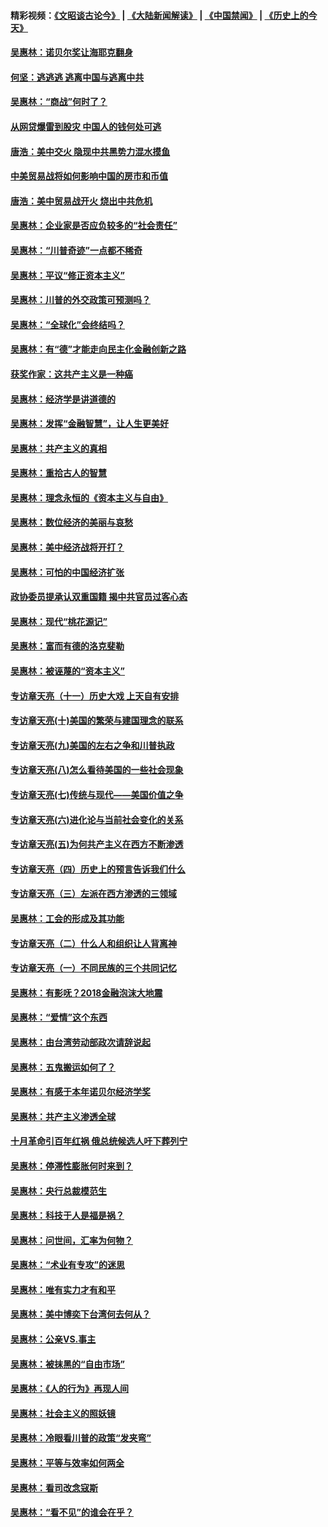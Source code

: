 #### 精彩视频：[《文昭谈古论今》](https://github.com/gfw-breaker/wenzhao/blob/master/README.md?t=01060030) | [《大陆新闻解读》](https://github.com/gfw-breaker/ntdtv-comedy/blob/master/README.md?t=01060030) | [《中国禁闻》](https://github.com/gfw-breaker/ntdtv-news/blob/master/README.md?t=01060030) | [《历史上的今天》](https://github.com/gfw-breaker/today-in-history/blob/master/README.md?t=01060030) 

#### [吴惠林：诺贝尔奖让海耶克翻身](../pages/nsc423/n10890049.md?t=01060030) 

#### [何坚：逃逃逃 逃离中国与逃离中共](../pages/nsc423/n10592891.md?t=01060030) 

#### [吴惠林：“商战”何时了？](../pages/nsc423/n10573558.md?t=01060030) 

#### [从网贷爆雷到股灾 中国人的钱何处可逃](../pages/nsc423/n10572800.md?t=01060030) 

#### [唐浩：美中交火 隐现中共黑势力混水摸鱼](../pages/nsc423/n10544040.md?t=01060030) 

#### [中美贸易战将如何影响中国的房市和币值](../pages/nsc423/n10543697.md?t=01060030) 

#### [唐浩：美中贸易战开火 烧出中共危机](../pages/nsc423/n10540126.md?t=01060030) 

#### [吴惠林：企业家是否应负较多的“社会责任”](../pages/nsc423/n10535022.md?t=01060030) 

#### [吴惠林：“川普奇迹”一点都不稀奇](../pages/nsc423/n10512808.md?t=01060030) 

#### [吴惠林：平议“修正资本主义”](../pages/nsc423/n10495724.md?t=01060030) 

#### [吴惠林：川普的外交政策可预测吗？](../pages/nsc423/n10462387.md?t=01060030) 

#### [吴惠林：“全球化”会终结吗？](../pages/nsc423/n10452838.md?t=01060030) 

#### [吴惠林：有“德”才能走向民主化金融创新之路](../pages/nsc423/n10432292.md?t=01060030) 

#### [获奖作家：这共产主义是一种癌](../pages/nsc423/n10431541.md?t=01060030) 

#### [吴惠林：经济学是讲道德的](../pages/nsc423/n10398014.md?t=01060030) 

#### [吴惠林：发挥“金融智慧”，让人生更美好](../pages/nsc423/n10375019.md?t=01060030) 

#### [吴惠林：共产主义的真相](../pages/nsc423/n10351394.md?t=01060030) 

#### [吴惠林：重拾古人的智慧](../pages/nsc423/n10337691.md?t=01060030) 

#### [吴惠林：理念永恒的《资本主义与自由》](../pages/nsc423/n10316274.md?t=01060030) 

#### [吴惠林：数位经济的美丽与哀愁](../pages/nsc423/n10292946.md?t=01060030) 

#### [吴惠林：美中经济战将开打？](../pages/nsc423/n10258825.md?t=01060030) 

#### [吴惠林：可怕的中国经济扩张](../pages/nsc423/n10219147.md?t=01060030) 

#### [政协委员提承认双重国籍 揭中共官员过客心态](../pages/nsc423/n10208809.md?t=01060030) 

#### [吴惠林：现代“桃花源记”](../pages/nsc423/n10185234.md?t=01060030) 

#### [吴惠林：富而有德的洛克斐勒](../pages/nsc423/n10142264.md?t=01060030) 

#### [吴惠林：被诬蔑的“资本主义”](../pages/nsc423/n10124816.md?t=01060030) 

#### [专访章天亮（十一）历史大戏 上天自有安排](../pages/nsc423/n10094905.md?t=01060030) 

#### [专访章天亮(十)美国的繁荣与建国理念的联系](../pages/nsc423/n10094899.md?t=01060030) 

#### [专访章天亮(九)美国的左右之争和川普执政](../pages/nsc423/n10094889.md?t=01060030) 

#### [专访章天亮(八)怎么看待美国的一些社会现象](../pages/nsc423/n10094857.md?t=01060030) 

#### [专访章天亮(七)传统与现代——美国价值之争](../pages/nsc423/n10093140.md?t=01060030) 

#### [专访章天亮(六)进化论与当前社会变化的关系](../pages/nsc423/n10092036.md?t=01060030) 

#### [专访章天亮(五)为何共产主义在西方不断渗透](../pages/nsc423/n10083620.md?t=01060030) 

#### [专访章天亮（四）历史上的预言告诉我们什么](../pages/nsc423/n10083606.md?t=01060030) 

#### [专访章天亮（三）左派在西方渗透的三领域](../pages/nsc423/n10081115.md?t=01060030) 

#### [吴惠林：工会的形成及其功能](../pages/nsc423/n10080633.md?t=01060030) 

#### [专访章天亮（二）什么人和组织让人背离神](../pages/nsc423/n10076637.md?t=01060030) 

#### [专访章天亮（一）不同民族的三个共同记忆](../pages/nsc423/n10074188.md?t=01060030) 

#### [吴惠林：有影呒？2018金融泡沫大地震](../pages/nsc423/n10040534.md?t=01060030) 

#### [吴惠林：“爱情”这个东西](../pages/nsc423/n10019423.md?t=01060030) 

#### [吴惠林：由台湾劳动部政次请辞说起](../pages/nsc423/n9979679.md?t=01060030) 

#### [吴惠林：五鬼搬运如何了？](../pages/nsc423/n9925338.md?t=01060030) 

#### [吴惠林：有感于本年诺贝尔经济学奖](../pages/nsc423/n9871883.md?t=01060030) 

#### [吴惠林：共产主义渗透全球](../pages/nsc423/n9812748.md?t=01060030) 

#### [十月革命引百年红祸 俄总统候选人吁下葬列宁](../pages/nsc423/n9810182.md?t=01060030) 

#### [吴惠林：停滞性膨胀何时来到？](../pages/nsc423/n9764136.md?t=01060030) 

#### [吴惠林：央行总裁模范生](../pages/nsc423/n9728134.md?t=01060030) 

#### [吴惠林：科技于人是福是祸？](../pages/nsc423/n9672982.md?t=01060030) 

#### [吴惠林：问世间，汇率为何物？](../pages/nsc423/n9621788.md?t=01060030) 

#### [吴惠林：“术业有专攻”的迷思](../pages/nsc423/n9580363.md?t=01060030) 

#### [吴惠林：唯有实力才有和平](../pages/nsc423/n9529599.md?t=01060030) 

#### [吴惠林：美中博奕下台湾何去何从？](../pages/nsc423/n9483598.md?t=01060030) 

#### [吴惠林：公亲VS.事主](../pages/nsc423/n9425637.md?t=01060030) 

#### [吴惠林：被抹黑的“自由市场”](../pages/nsc423/n9351545.md?t=01060030) 

#### [吴惠林：《人的行为》再现人间](../pages/nsc423/n9296339.md?t=01060030) 

#### [吴惠林：社会主义的照妖镜](../pages/nsc423/n9243460.md?t=01060030) 

#### [吴惠林：冷眼看川普的政策“发夹弯”](../pages/nsc423/n9120684.md?t=01060030) 

#### [吴惠林：平等与效率如何两全](../pages/nsc423/n9075430.md?t=01060030) 

#### [吴惠林：看司改念寇斯](../pages/nsc423/n9024915.md?t=01060030) 

#### [吴惠林：“看不见”的谁会在乎？](../pages/nsc423/n8977488.md?t=01060030) 

